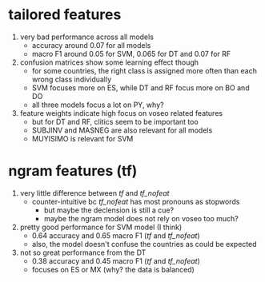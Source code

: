 # tailored features

1. very bad performance across all models
    - accuracy around 0.07 for all models
    - macro F1 around 0.05 for SVM, 0.065 for DT and 0.07 for RF
2. confusion matrices show some learning effect though
    - for some countries, the right class is assigned more often than each wrong class individually
    - SVM focuses more on ES, while DT and RF focus more on BO and DO
    - all three models focus a lot on PY, why?
3. feature weights indicate high focus on voseo related features
    - but for DT and RF, clitics seem to be important too
    - SUBJINV and MASNEG are also relevant for all models
    - MUYISIMO is relevant for SVM


# ngram features (tf)

1. very little difference between *tf* and *tf_nofeat*
    - counter-intuitive bc *tf_nofeat* has most pronouns as stopwords
        - but maybe the declension is still a cue?
        - maybe the ngram model does not rely on voseo too much?
2. pretty good performance for SVM model (I think)
    - 0.64 accuracy and 0.65 macro F1 (*tf* and *tf_nofeat*)
    - also, the model doesn't confuse the countries as could be expected
3. not so great performance from the DT 
    - 0.38 accuracy and 0.45 macro F1 (*tf* and *tf_nofeat*)
    - focuses on ES or MX (why? the data is balanced)
